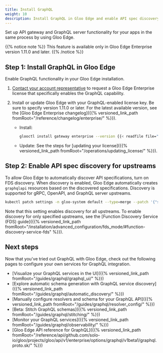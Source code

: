 ```yaml
---
title: Install GraphQL
weight: 10
description: Install GraphQL in Gloo Edge and enable API spec discovery for upstreams.
---
```


Set up API gateway and GraphQL server functionality for your apps in the same process by using Gloo Edge.

{{% notice note %}}
This feature is available only in Gloo Edge Enterprise version 1.11.0 and later.
{{% /notice %}}

## Step 1: Install GraphQL in Gloo Edge

Enable GraphQL functionality in your Gloo Edge installation.

1. [Contact your account representative](https://www.solo.io/company/talk-to-an-expert/) to request a Gloo Edge Enterprise license that specifically enables the GraphQL capability.

2. Install or update Gloo Edge with your GraphQL-enabled license key. Be sure to specify version 1.11.0 or later. For the latest available version, see the [Gloo Edge Enterprise changelog]({{% versioned_link_path fromRoot="/reference/changelog/enterprise/" %}}).
   * Install:
     ```sh
     glooctl install gateway enterprise --version {{< readfile file="static/content/version_gee_latest.md" markdown="true">}} --license-key=<GRAPHQL_ENABLED_LICENSE_KEY>
     ```
   * Update: See the steps for [updating your license]({{% versioned_link_path fromRoot="/operations/updating_license/" %}}).

## Step 2: Enable API spec discovery for upstreams

To allow Gloo Edge to automatically discover API specifications, turn on FDS discovery. When discovery is enabled, Gloo Edge automatically creates `graphqlapi` resources based on the discovered specifications. Discovery is supported for gRPC, OpenAPI, and GraphQL server upstreams.

```sh
kubectl patch settings -n gloo-system default --type=merge --patch '{"spec":{"discovery":{"fdsMode":"BLACKLIST"}}}'
```

Note that this setting enables discovery for all upstreams. To enable discovery for only specified upstreams, see the [Function Discovery Service (FDS) guide]({{% versioned_link_path fromRoot="/installation/advanced_configuration/fds_mode/#function-discovery-service-fds" %}}).





## Next steps

Now that you've tried out GraphQL with Gloo Edge, check out the following pages to configure your own services for GraphQL integration.
* [Visualize your GraphQL services in the UI]({{% versioned_link_path fromRoot="/guides/graphql/graphql_ui/" %}})
* [Explore automatic schema generation with GraphQL service discovery]({{% versioned_link_path fromRoot="/guides/graphql/automatic_discovery/" %}})
* [Manually configure resolvers and schema for your GraphQL API]({{% versioned_link_path fromRoot="/guides/graphql/resolver_config/" %}})
* [Beta: Stitch GraphQL schemas]({{% versioned_link_path fromRoot="/guides/graphql/stitching/" %}})
* [Monitor your GraphQL services]({{% versioned_link_path fromRoot="/guides/graphql/observability/" %}})
* [Gloo Edge API reference for GraphQL]({{% versioned_link_path fromRoot="/reference/api/github.com/solo-io/gloo/projects/gloo/api/v1/enterprise/options/graphql/v1beta1/graphql.proto.sk/" %}})

